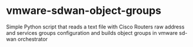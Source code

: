 # vmware-sdwan-object-groups
Simple Python script that reads a text file with Cisco Routers raw address and services groups configuration and builds object groups in vmware sd-wan orchestrator 
